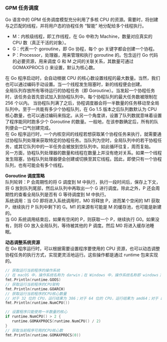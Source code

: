 
### GPM 任务调度
Go 语言中的 GPM 任务调度模型充分利用了多核 CPU 的资源。需要时，将创建与之匹配的线程，并将用户态的协程任务 “智能” 地分配给多个线程执行。  
- M：内核级线程，即工作线程，在 Go 中称为 Machine，数量对应真实的 CPU 数（真正干活的对象）。  
- G：代表一个 goroutine，即 Go 协程，每个 go 关键字都会创建一个协程。  
- P：Processor，处理器，用来管理和执行 goroutine 的。包含运行 Go 代码的必要资源，用来调度 G 和 M 之间的关联关系，其数量可通过 GOMAXPROCS () 来设置，默认为核心数。

在 Go 程序启动时，会自动根据 CPU 的核心数设置线程的最大数量。当然，我们也可以通过编码手动设置。当一个线程发生阻塞时，新的线程便会创建。  
全局队列存放所有等待运行的协程任务（即 Goroutine）。当发起一个协程任务时，该任务会首先尝试加入到协程队列中。每个协程队列的最大任务数被限制在 256 个以内。 当协程队列满了之后，协程调度器会将一半数量的任务移动至全局队列中。至于一共能有多少个协程队列，在 Go 1.5 版本之后队列数默认为 CPU 核心数量，也可以通过编码来指定。从另一个角度讲，设置了队列数就意味着设置了程序能同时跑多少个 Goroutine 的数量。一般地，在该参数确定后，所有的队列便会一口气创建完成。  
在 Go 程序运行时，一个内核空间的线程若想获取某个协程任务来执行，就需要通过协程队列处理来获取特定的协程任务。当队列为空时，全局队列中的若干协程任务，或其它队列中的一半任务会被放到空队列中。如此循环往复，周而复始。  
另一方面，协程队列处理器的数量和线程在数量上并没有绝对关系。如果一个线程发生阻塞，协程队列处理器便会创建或切换至其它线程。因此，即使只有一个协程队列，也有可能会有多个线程。  


**Goroutine 调度策略**  
队列轮转：P 会周期性的将 G 调度到 M 中执行，执行一段时间后，保存上下文，将 G 放到队列尾部，然后从队列中再取出一个 G 进行调度。除此之外，P 还会周期性的查看全局队列是否有 G 等待调度到 M 中执行。  
系统调用：当 G0 即将进入系统调用时，M0 将释放 P，进而某个空闲的 M1 获取 P，继续执行 P 队列中剩下的 G。M1 的来源有可能是 M 的缓存池，也可能是新建的。  
当 G0 系统调用结束后，如果有空闲的 P，则获取一个 P，继续执行 G0。如果没有，则将 G0 放入全局队列，等待被其他的 P 调度。然后 M0 将进入缓存池睡眠。  


**动态调整系统资源**  
在 Go 程序运行时，可以根据需要设置程序要使用的 CPU 资源，也可以动态调整协程任务的执行方式，实现更灵活地运行。这些操作都是通过 runtime 包来实现的。

```go
// 获取运行当前程序的操作系统
// 在 macOS 中，操作系统名称为 darwin；在 Windows 中，操作系统名称即 windows；在 Linux 中，操作系统名称为 linux
fmt.Println(runtime.GOOS)
// 获取运行当前程序的CPU架构
fmt.Println(runtime.GOARCH)
// 获取运行当前程序的CPU核心数量
// 对于 32 位的 CPU，运行结果为 386；对于 64 位的 CPU，运行结果为 amd64；对于 arm 架构 32 位的 CPU，运行结果为 arm；对于 arm 架构 64 位的 CPU，运行结果为 arm64
fmt.Println(runtime.NumCPU())

// 设置程序只能使用一半数量的核心
if runtime.NumCPU() > 2 {
   runtime.GOMAXPROCS(runtime.NumCPU() / 2)
}
// 获取当前程序可用的CPU核心数
fmt.Println(runtime.GOMAXPROCS(0))
```

